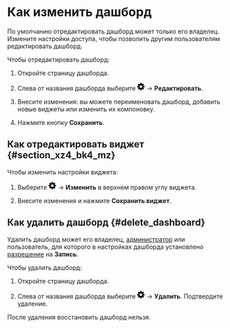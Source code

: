 # Как изменить дашборд

По умолчанию отредактировать дашборд может только его владелец. Измените настройки доступа, чтобы позволить другим пользователям редактировать дашборд.

Чтобы отредактировать дашборд:

1. Откройте страницу дашборда.

1. Слева от названия дашборда выберите ![](../../_assets/tracker/icon-settings.png) → **Редактировать**.

1. Внесите изменения: вы можете переименовать дашборд, добавить новые виджеты или изменить их компоновку.

1. Нажмите кнопку **Сохранить**.


## Как отредактировать виджет {#section_xz4_bk4_mz}

Чтобы изменить настройки виджета:

1. Выберите ![](../../_assets/tracker/icon-settings.png) → **Изменить** в верхнем правом углу виджета.

1. Внесите изменения и нажмите **Сохранить виджет**.


## Как удалить дашборд {#delete_dashboard}


Удалить дашборд может его владелец, [администратор](../role-model.md) или пользователь, для которого в настройках дашборда установлено [разрешение](share-dashboard.md#section_k2z_1nk_pz) на **Запись**.


Чтобы удалить дашборд:

1. Откройте страницу дашборда.

1. Слева от названия дашборда выберите ![](../../_assets/tracker/icon-settings.png) → **Удалить**. Подтвердите удаление.

После удаления восстановить дашборд нельзя. 